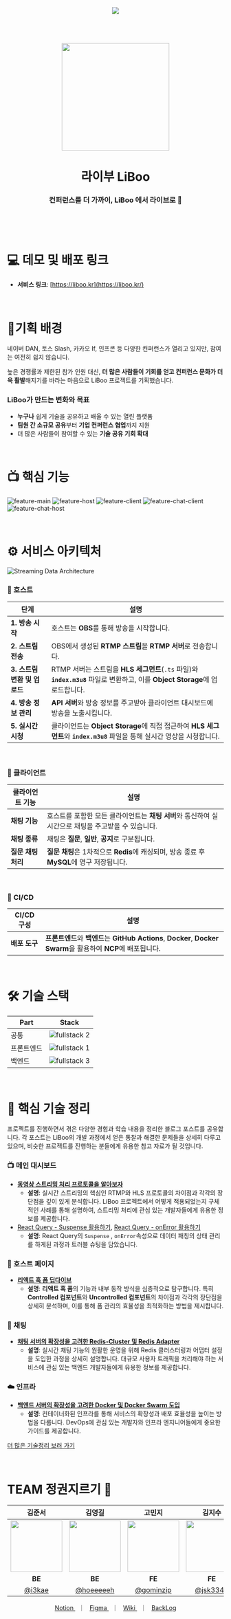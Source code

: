 <div align="center">
  <img src="https://github.com/user-attachments/assets/cd7e8ab6-4d94-465d-8817-6ecd18f61125" />
  <br/>
  <br/>
    <br/>
    <br/>
    <br/>
    <a href="https://liboo.kr" target="_blank">
      <img src="https://github.com/user-attachments/assets/ad322787-ad07-4405-b526-112c882e66ab" width="250" />
    </a>
  <h1> 라이부 LiBoo </h1>
  <h3> 컨퍼런스를 더 가까이, LiBoo 에서 라이브로 🚀 </h3>
</div>
<br />
<br />
<br />

# 💻 데모 및 배포 링크

- **서비스 링크**: [https://liboo.kr](https://liboo.kr/)


<br/>

# 🎯기획 배경

네이버 DAN, 토스 Slash, 카카오 If, 인프콘 등 다양한 컨퍼런스가 열리고 있지만, 참여는 여전히 쉽지 않습니다.

높은 경쟁률과 제한된 참가 인원 대신, **더 많은 사람들이 기회를 얻고 컨퍼런스 문화가 더욱 활발**해지기를 바라는 마음으로 LiBoo 프로젝트를 기획했습니다.

### **LiBoo가 만드는 변화와 목표**

- **누구나** 쉽게 기술을 공유하고 배울 수 있는 열린 플랫폼
- **팀원 간 소규모 공유**부터 **기업 컨퍼런스 협업**까지 지원
- 더 많은 사람들이 참여할 수 있는 **기술 공유 기회 확대**
<br/>

# 📺 핵심 기능

![feature-main](https://github.com/user-attachments/assets/36f6b53e-10ac-47c8-bc71-e7e15596ff1b)
![feature-host](https://github.com/user-attachments/assets/a4092bc8-84eb-4a47-ada6-b135de0e3e85)
![feature-client](https://github.com/user-attachments/assets/340cd919-0c99-4285-8426-7e6329e97360)
![feature-chat-client](https://github.com/user-attachments/assets/89b20971-bd33-42fd-bc3e-27d6d810d7da)
![feature-chat-host](https://github.com/user-attachments/assets/814c6063-39bb-44ea-a66c-519055784ebf)

<br/>

# ⚙️ 서비스 아키텍처
![Streaming Data Architecture](https://github.com/user-attachments/assets/02e854c4-4512-482d-bda2-719b7ceabea6)

### 🎥 호스트

| **단계**           | **설명**                                                                                       |  
|---------------------|-----------------------------------------------------------------------------------------------|  
| **1. 방송 시작**    | 호스트는 **OBS**를 통해 방송을 시작합니다.                                                     |  
| **2. 스트림 전송**  | OBS에서 생성된 **RTMP 스트림**을 **RTMP 서버**로 전송합니다.                                   |  
| **3. 스트림 변환 및 업로드** | RTMP 서버는 스트림을 **HLS 세그먼트**(`.ts` 파일)와 **`index.m3u8`** 파일로 변환하고, 이를 **Object Storage**에 업로드합니다. |  
| **4. 방송 정보 관리** | **API 서버**와 방송 정보를 주고받아 클라이언트 대시보드에 방송을 노출시킵니다.                    |  
| **5. 실시간 시청**  | 클라이언트는 **Object Storage**에 직접 접근하여 **HLS 세그먼트**와 **`index.m3u8`** 파일을 통해 실시간 영상을 시청합니다. |  

<br />

### 💬 클라이언트

| **클라이언트 기능**  | **설명**                                                                                           |  
|---------------------|---------------------------------------------------------------------------------------------------|  
| **채팅 기능**       | 호스트를 포함한 모든 클라이언트는 **채팅 서버**와 통신하여 실시간으로 채팅을 주고받을 수 있습니다.         |  
| **채팅 종류**       | 채팅은 **질문**, **일반**, **공지**로 구분됩니다.                                                      |  
| **질문 채팅 처리**  | **질문 채팅**은 1차적으로 **Redis**에 캐싱되며, 방송 종료 후 **MySQL**에 영구 저장됩니다.               |  

<br />

### 🚀 CI/CD

| **CI/CD 구성**       | **설명**                                                                                           |  
|---------------------|---------------------------------------------------------------------------------------------------|  
| **배포 도구**       | **프론트엔드**와 **백엔드**는 **GitHub Actions**, **Docker**, **Docker Swarm**을 활용하여 **NCP**에 배포됩니다. |  

<br/>

# 🛠️ 기술 스택

| Part       | Stack                                                                                           |
| ---------- | ----------------------------------------------------------------------------------------------- |
| 공통       | ![fullstack 2](https://github.com/user-attachments/assets/1a7f6b03-9d59-4ecc-adc9-39ad17ac67a4) |
| 프론트엔드 | ![fullstack 1](https://github.com/user-attachments/assets/64fdaa86-289d-42f0-80ce-4f01df4bfe75) |
| 백엔드     | ![fullstack 3](https://github.com/user-attachments/assets/8a01cd0b-f324-4c6e-85f6-f75c74239bdb) |

<br/>

# 📝 핵심 기술 정리

프로젝트를 진행하면서 겪은 다양한 경험과 학습 내용을 정리한 블로그 포스트를 공유합니다. 각 포스트는 LiBoo의 개발 과정에서 얻은 통찰과 해결한 문제들을 상세히 다루고 있으며, 비슷한 프로젝트를 진행하는 분들에게 유용한 참고 자료가 될 것입니다.

### 📺 메인 대시보드

- [**동영상 스트리밍 처리 프로토콜을 알아보자**](https://www.notion.so/b987e92eb6c84eef9af1301877eb7c91?pvs=21)
    - **설명**: 실시간 스트리밍의 핵심인 RTMP와 HLS 프로토콜의 차이점과 각각의 장단점을 깊이 있게 분석합니다. LiBoo 프로젝트에서 어떻게 적용되었는지 구체적인 사례를 통해 설명하여, 스트리밍 처리에 관심 있는 개발자들에게 유용한 정보를 제공합니다.
- [React Query - Suspense 활용하기](https://www.notion.so/React-Query-useQuery-Suspense-74beaa80dbe34d70942b48a198636afb?pvs=21), [React Query - onError 활용하기](https://www.notion.so/React-Query-useQuery-onError-23e412b69af04c50b5d5da1cca386bba?pvs=21)
    - **설명**: React Query의 `Suspense` , `onError`속성으로 데이터 패칭의 상태 관리를 하게된 과정과 트러블 슈팅을 담았습니다.

### 🎥 호스트 페이지

- [**리액트 훅 폼 딥다이브**](https://www.notion.so/38fb796bb3034277885637e54f8747bb?pvs=21)
    - **설명**: **리액트 훅 폼**의 기능과 내부 동작 방식을 심층적으로 탐구합니다. 특히 **Controlled 컴포넌트**와 **Uncontrolled 컴포넌트**의 차이점과 각각의 장단점을 상세히 분석하며, 이를 통해 폼 관리의 효율성을 최적화하는 방법을 제시합니다.

### 💬 채팅

- [**채팅 서버의 확장성을 고려한 Redis-Cluster 및 Redis Adapter**](https://www.notion.so/12-03-151673f3719e80068a99d912ef97f0b9?pvs=21)
    - **설명**: 실시간 채팅 기능의 원활한 운영을 위해 Redis 클러스터링과 어댑터 설정을 도입한 과정을 상세히 설명합니다. 대규모 사용자 트래픽을 처리해야 하는 서비스에 관심 있는 백엔드 개발자들에게 유용한 정보를 제공합니다.

### ☁️ 인프라

- [**백엔드 서버의 확장성을 고려한 Docker 및 Docker Swarm 도입**](https://www.notion.so/12-03-151673f3719e80068a99d912ef97f0b9?pvs=21)
    - **설명**: 컨테이너화된 인프라를 통해 서비스의 확장성과 배포 효율성을 높이는 방법을 다룹니다. DevOps에 관심 있는 개발자와 인프라 엔지니어들에게 중요한 가이드를 제공합니다.

[더 많은 기술정리 보러 가기](https://gominzip.notion.site/12d673f3719e8098ad94ed6b71b10ac0?pvs=4)

<br/>

# TEAM 정권지르기 👊

|                                     김준서                                     |                                     김영길                                     |                                    고민지                                     |                                    김지수                                    |                                    홍창현                                    |
| :----------------------------------------------------------------------------: | :----------------------------------------------------------------------------: | :---------------------------------------------------------------------------: | :--------------------------------------------------------------------------: | :--------------------------------------------------------------------------: |
| <img src="https://avatars.githubusercontent.com/u/45356754?v=4" width="120" /> | <img src="https://avatars.githubusercontent.com/u/46553489?v=4" width="120" /> | <img src="https://avatars.githubusercontent.com/u/101329724?v=4" width="120"> | <img src="https://avatars.githubusercontent.com/u/85912592?v=4" width="120"> | <img src="https://avatars.githubusercontent.com/u/48922050?v=4" width="120"> |
|                                     **BE**                                     |                                     **BE**                                     |                                    **FE**                                     |                                    **FE**                                    |                                    **FE**                                    |
|                       [@i3kae](https://github.com/i3kae)                       |                    [@hoeeeeeh](https://github.com/hoeeeeeh)                    |                   [@gominzip](https://github.com/gominzip)                    |                    [@jsk3342](https://github.com/jsk3342)                    |                   [@spearStr](https://github.com/spearStr)                   |

<div align="center">
  <p align=center>
    <a href="https://gominzip.notion.site/TEAM-127673f3719e803faf63c70322560d3b?pvs=4"> Notion </a> &nbsp; ｜ &nbsp; 
    <a href="https://www.figma.com/design/op5Ui6oZ4Zx2D8VUgWOKM0/LiBoo-%F0%9F%9A%80?node-id=1-2&node-type=canvas&t=zcYYT1qCtckcUdcs-0"> Figma </a> &nbsp; ｜ &nbsp;
    <a href="https://github.com/boostcampwm-2024/web22-LiBoo/wiki"> Wiki </a> &nbsp; ｜ &nbsp;
    <a href="https://github.com/orgs/boostcampwm-2024/projects/17"> BackLog </a>
  </p>
</div>
